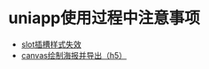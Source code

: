 # uniapp使用过程中注意事项
* [slot插槽样式失效](https://developers.weixin.qq.com/miniprogram/dev/framework/custom-component/wxml-wxss.html#%E5%BC%95%E7%94%A8%E9%A1%B5%E9%9D%A2%E6%88%96%E7%88%B6%E7%BB%84%E4%BB%B6%E7%9A%84%E6%A0%B7%E5%BC%8F)
* [canvas绘制海报并导出（h5）](https://github.com/nitroge/about-uniapp/issues/1)
